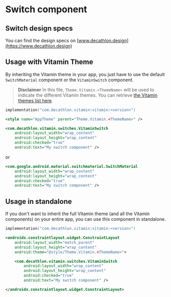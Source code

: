# Switch component

## Switch design specs
You can find the design specs on [www.decathlon.design](https://www.decathlon.design)

## Usage with Vitamin Theme

By inheriting the Vitamin theme in your app, you just have to use the default `SwitchMaterial` component or the `VitaminSwitch` component. 

> **Disclaimer**
In this file, `Theme.Vitamin.<ThemeName>` will be used to indicate the different Vitamin themes. You
can retrieve [the Vitamin themes list here](../vitamin/README.md).

```kotlin
implementation("com.decathlon.vitamin:vitamin:<version>")
```

```xml
<style name="AppTheme" parent="Theme.Vitamin.<ThemeName>" />
```

```xml
<com.decathlon.vitamin.switches.VitaminSwitch
    android:layout_width="wrap_content"
    android:layout_height="wrap_content"
    android:checked="true"
    android:text="My switch component" />
```

or 

```xml
<com.google.android.material.switchmaterial.SwitchMaterial
    android:layout_width="wrap_content"
    android:layout_height="wrap_content"
    android:checked="true"
    android:text="My switch component" />
```

## Usage in standalone

If you don't want to inherit the full Vitamin theme (and all the Vitamin components) on your entire app, you can use this component in standalone.

```kotlin
implementation("com.decathlon.vitamin:vitamin:<version>")
```

```xml
<androidx.constraintlayout.widget.ConstraintLayout
    android:layout_width="match_parent"
    android:layout_height="wrap_content"
    android:theme="@style/Theme.Vitamin.<ThemeName>">

    <com.decathlon.vitamin.switches.VitaminSwitch
        android:layout_width="wrap_content"
        android:layout_height="wrap_content"
        android:checked="true"
        android:text="My switch component" />

</androidx.constraintlayout.widget.ConstraintLayout>
```